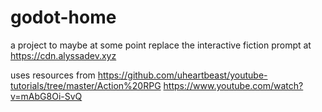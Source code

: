 godot-home
==========

a project to maybe at some point replace the interactive fiction prompt at https://cdn.alyssadev.xyz

uses resources from https://github.com/uheartbeast/youtube-tutorials/tree/master/Action%20RPG https://www.youtube.com/watch?v=mAbG8Oi-SvQ
